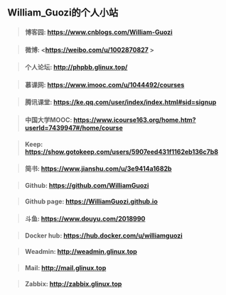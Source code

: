 ## William_Guozi的个人小站

>#### 博客园: <https://www.cnblogs.com/William-Guozi>

>#### 微博: <https://weibo.com/u/1002870827 >

>#### 个人论坛: <http://phpbb.glinux.top/>

>#### 慕课网: <https://www.imooc.com/u/1044492/courses>

>#### 腾讯课堂: <https://ke.qq.com/user/index/index.html#sid=signup>

>#### 中国大学MOOC: <https://www.icourse163.org/home.htm?userId=7439947#/home/course>

>#### Keep: <https://show.gotokeep.com/users/5907eed431f1162eb136c7b8>

>#### 简书: <https://www.jianshu.com/u/3e9414a1682b>

>#### Github: <https://github.com/WilliamGuozi>

>#### Github page: <https://WilliamGuozi.github.io>

>#### 斗鱼: <https://www.douyu.com/2018990>

>#### Docker hub: <https://hub.docker.com/u/williamguozi>

>#### Weadmin: <http://weadmin.glinux.top>

>#### Mail: <http://mail.glinux.top>

>#### Zabbix: <http://zabbix.glinux.top>